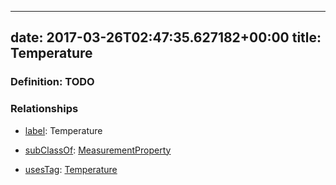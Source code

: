 
---
date: 2017-03-26T02:47:35.627182+00:00
title: Temperature
---
### Definition: TODO

### Relationships

* [label](http://www.w3.org/2000/01/rdf-schema#label): Temperature

* [subClassOf](http://www.w3.org/2000/01/rdf-schema#subClassOf): [MeasurementProperty](https://brickschema.org/schema/1.0/Brick#MeasurementProperty)

* [usesTag](https://brickschema.org/schema/1.0/BrickFrame#usesTag): [Temperature](https://brickschema.org/schema/1.0/BrickTag#Temperature)
